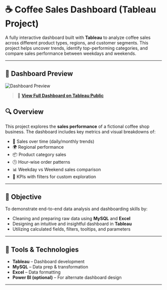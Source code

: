 # ☕ Coffee Sales Dashboard (Tableau Project)

A fully interactive dashboard built with **Tableau** to analyze coffee sales across different product types, regions, and customer segments. This project helps uncover trends, identify top-performing categories, and compare sales performance between weekdays and weekends.

---

## 📸 Dashboard Preview


![Dashboard Preview](https://raw.githubusercontent.com/Suba1902/Tableau-Projects/main/Coffee-Sales-Dashboard/Coffee-dashboard.gif)


> 🔗 [**View Full Dashboard on Tableau Public**](https://public.tableau.com/app/profile/subashini.nayakam/viz/coffee_17542185044790/Dashboard1)


## 🔍 Overview

This project explores the **sales performance** of a fictional coffee shop business. The dashboard includes key metrics and visual breakdowns of:

- 📆 Sales over time (daily/monthly trends)
- 🌍 Regional performance
- 📦 Product category sales
- 🕒 Hour-wise order patterns
- 📊 Weekday vs Weekend sales comparison
- 🎯 KPIs with filters for custom exploration

---

## 🎯 Objective

To demonstrate end-to-end data analysis and dashboarding skills by:
- Cleaning and preparing raw data using **MySQL** and **Excel**
- Designing an intuitive and insightful dashboard in **Tableau**
- Utilizing calculated fields, filters, tooltips, and parameters

---


## 🚀 Tools & Technologies

- **Tableau** – Dashboard development
- **MySQL** – Data prep & transformation
- **Excel** – Data formatting
- **Power BI (optional)** – For alternate dashboard design

---
